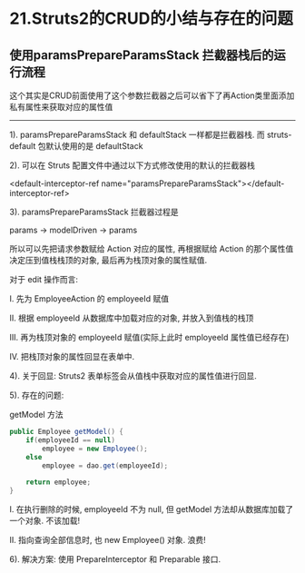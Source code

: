 # 21.Struts2的CRUD的小结与存在的问题

## 使用paramsPrepareParamsStack 拦截器栈后的运行流程

这个其实是CRUD前面使用了这个参数拦截器之后可以省下了再Action类里面添加私有属性来获取对应的属性值

---

1\). paramsPrepareParamsStack 和 defaultStack 一样都是拦截器栈. 而 struts-default 包默认使用的是defaultStack



2\). 可以在 Struts 配置文件中通过以下方式修改使用的默认的拦截器栈

&lt;default-interceptor-ref name="paramsPrepareParamsStack"&gt;&lt;/default-interceptor-ref&gt;



3\). paramsPrepareParamsStack 拦截器过程是

params -&gt; modelDriven -&gt; params

所以可以先把请求参数赋给 Action 对应的属性, 再根据赋给 Action 的那个属性值决定压到值栈栈顶的对象, 最后再为栈顶对象的属性赋值.



对于 edit 操作而言:

I.   先为 EmployeeAction 的 employeeId 赋值

II.  根据 employeeId 从数据库中加载对应的对象, 并放入到值栈的栈顶

III. 再为栈顶对象的 employeeId 赋值\(实际上此时 employeeId 属性值已经存在\)

IV.  把栈顶对象的属性回显在表单中.



4\). 关于回显: Struts2 表单标签会从值栈中获取对应的属性值进行回显. 



5\). 存在的问题: 

getModel 方法

```java
public Employee getModel() {
	if(employeeId == null)
		employee = new Employee();
	else
		employee = dao.get(employeeId);
	
	return employee;
}
```

I.   在执行删除的时候, employeeId 不为 null, 但 getModel 方法却从数据库加载了一个对象. 不该加载!

II.  指向查询全部信息时, 也 new Employee\(\) 对象. 浪费!



6\). 解决方案: 使用 PrepareInterceptor 和 Preparable 接口. 


